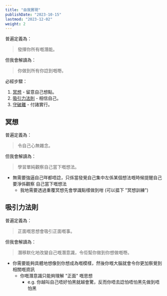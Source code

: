 ```yaml
---
title: "自我實現"
publishDate: "2023-10-15"
lastmod: "2023-12-02"
weight: 2
---
```


普遍定義為：

> 發揮你所有嘅潛能。

但我會解讀為：

> 你做到所有你諗到嘅嘢。

必經步驟：

1. [冥想](#冥想) - 留意自己想點。
2. [吸引力法則](#吸引力法則) - 相信自己。
3. [守破離](..) - 付諸實行。

## 冥想

普遍定義為：

> 令自己心無雜念。

但我會解讀為：

> 學習單純觀察自己當下嘅想法。

- 無需要強逼自己咩都唔諗，只係當發覺自己集中左係某個想法嘅時候提醒自己要淨係觀察
  自己當下嘅想法
  - 我地需要透過重覆冥想先會學識點樣做到咁 (可以揾下 "冥想訓練")

## 吸引力法則

普遍定義為：

> 正面嘅思想會吸引正面嘅事。

但我會解讀為：

> 潛移默化地改變自己嘅潛意識，令佢幫你做到你想做嘅嘢。

- 你需要能夠具體地想像到你想成為嘅模樣，然後你嘅大腦就會令你更加察覺到相關嘅資訊
  - 你嘅潛意識只能夠理解 "正面" 嘅思想
    - e.g. 你越叫自己唔好怕黑就越會驚，反而你唔去諗怕唔怕黑先做到唔怕黑
